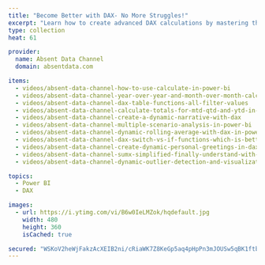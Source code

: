 ```yaml
---
title: "Become Better with DAX- No More Struggles!"
excerpt: "Learn how to create advanced DAX calculations by mastering the fundamentals."
type: collection
heat: 61

provider:
  name: Absent Data Channel
  domain: absentdata.com

items:
  - videos/absent-data-channel-how-to-use-calculate-in-power-bi
  - videos/absent-data-channel-year-over-year-and-month-over-month-calculations-in-power-bi
  - videos/absent-data-channel-dax-table-functions-all-filter-values
  - videos/absent-data-channel-calculate-totals-for-mtd-qtd-and-ytd-in-dax
  - videos/absent-data-channel-create-a-dynamic-narrative-with-dax
  - videos/absent-data-channel-multiple-scenario-analysis-in-power-bi
  - videos/absent-data-channel-dynamic-rolling-average-with-dax-in-power-bi
  - videos/absent-data-channel-dax-switch-vs-if-functions-which-is-better
  - videos/absent-data-channel-create-dynamic-personal-greetings-in-dax
  - videos/absent-data-channel-sumx-simplified-finally-understand-with-excel-power-bi
  - videos/absent-data-channel-dynamic-outlier-detection-and-visualization-with-dax-in-power-bi

topics:
  - Power BI
  - DAX

images:
  - url: https://i.ytimg.com/vi/B6w0IeLMZok/hqdefault.jpg
    width: 480
    height: 360
    isCached: true

secured: "WSKoV2heWjFakzAcXEIB2ni/cRiaWK7Z8KeGp5aq4pHpPn3mJOUSw5qBK1ftbcFKCo+0YYFhnBUpVe7VoVRiIn+xYnMNhF/39jV9wekcHEQ0+0TeXkrBTICTp5YTbSgKxfrnjd96imsuMR8cWYGTRqpGPOeScmwkfwm7HWGjA6r0zzfzbG1uaJSBTt4A//XZro+C9edQQ2F6xU1NRp70kIBFdw6iw/COJhHYNkt2Bb+dPIgKiWOit/WgWKJ7a3uG/p8OH7Hj2jGABtsUfeMgganR/BRm1ptFQ1VNLYpEJZXWk1RjZea9K3j3U4RV+G8/lMVvpIu7krDXtSYuJTRcNA==;iyy68EG/Uab1SjFeE98iew=="
---
```


